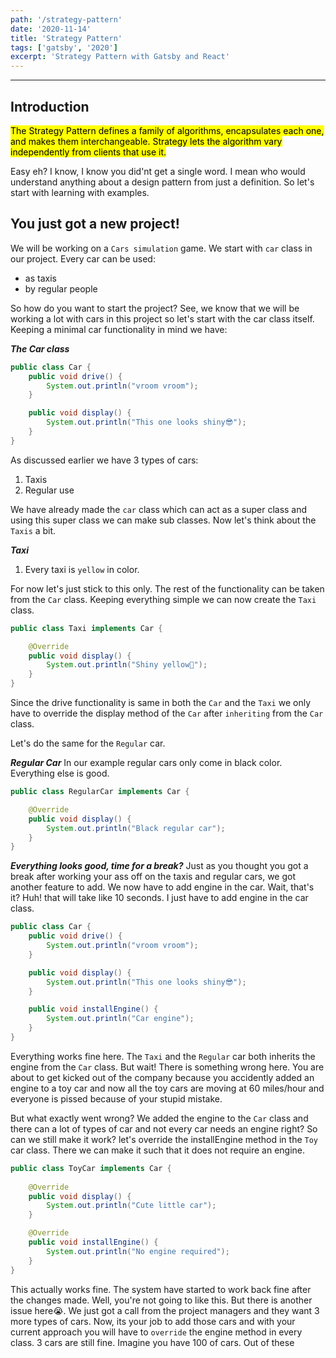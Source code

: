 ```yaml
---
path: '/strategy-pattern'
date: '2020-11-14'
title: 'Strategy Pattern'
tags: ['gatsby', '2020']
excerpt: 'Strategy Pattern with Gatsby and React'
---
```


***

## Introduction

<mark>The Strategy Pattern defines a family of algorithms, encapsulates each one, and makes them interchangeable. Strategy lets the algorithm vary independently from clients that use it.</mark>

Easy eh? I know, I know you did'nt get a single word. I mean who would understand anything about a design pattern from just a definition. So let's start with learning with examples.

## You just got a new project!

We will be working on a `Cars simulation` game. We start with `car` class in our project.
Every car can be used:

- as taxis
- by regular people

So how do you want to start the project? See, we know that we will be working a lot with cars in this project so let's start with the car class itself. Keeping a minimal car functionality in mind we have:

***The Car class***
```java
public class Car {
    public void drive() {
        System.out.println("vroom vroom");
    }

    public void display() {
        System.out.println("This one looks shiny😎");
    }
}
```

As discussed earlier we have 3 types of cars: 
1. Taxis
3. Regular use

We have already made the `car` class which can act as a super class and using this super class we can make sub classes. Now let's think about the `Taxis` a bit.

***Taxi***
1. Every taxi is `yellow` in color.

For now let's just stick to this only. The rest of the functionality can be taken from the `Car` class. Keeping everything simple we can now create the `Taxi` class.

```java
public class Taxi implements Car {

    @Override
    public void display() {
        System.out.println("Shiny yellow🚕");
    }
}
```
Since the drive functionality is same in both the `Car` and the `Taxi` we only have to override the display method of the `Car` after `inheriting` from the `Car` class.

Let's do the same for the `Regular` car.

***Regular Car***
In our example regular cars only come in black color. Everything else is good.

```java
public class RegularCar implements Car {

    @Override
    public void display() {
        System.out.println("Black regular car");
    }
}
```

***Everything looks good, time for a break?***
Just as you thought you got a break after working your ass off on the taxis and regular cars, we got another feature to add. We now have to add engine in the car. Wait, that's it? Huh! that will take like 10 seconds. I just have to add engine in the car class.

```java
public class Car {
    public void drive() {
        System.out.println("vroom vroom");
    }

    public void display() {
        System.out.println("This one looks shiny😎");
    }

    public void installEngine() {
        System.out.println("Car engine");
    }
}
```

Everything works fine here. The `Taxi` and the `Regular` car both inherits the engine from the `Car` class. But wait! There is something wrong here. You are about to get kicked out of the company because you accidently added an engine to a toy car and now all the toy cars are moving at 60 miles/hour and everyone is pissed because of your stupid mistake.

But what exactly went wrong? We added the engine to the `Car` class and there can a lot of types of car and not every car needs an engine right? So can we still make it work? let's override the installEngine method in the `Toy` car class. There we can make it such that it does not require an engine.

```java
public class ToyCar implements Car {
    
    @Override
    public void display() {
        System.out.println("Cute little car");
    }

    @Override
    public void installEngine() {
        System.out.println("No engine required");
    }
}
```

This actually works fine. The system have started to work back fine after the changes made. Well, you're not going to like this. But there is another issue here😭. We just got a call from the project managers and they want 3 more types of cars. Now, its your job to add those cars and with your current approach you will have to `override` the engine method in every class. 3 cars are still fine. Imagine you have 100 of cars. Out of these 
